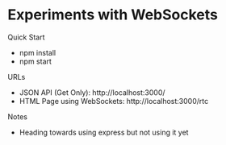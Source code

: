 # Experiments with WebSockets 

Quick Start

* npm install
* npm start

URLs

* JSON API (Get Only): http://localhost:3000/
* HTML Page using WebSockets: http://localhost:3000/rtc

Notes

* Heading towards using express but not using it yet
